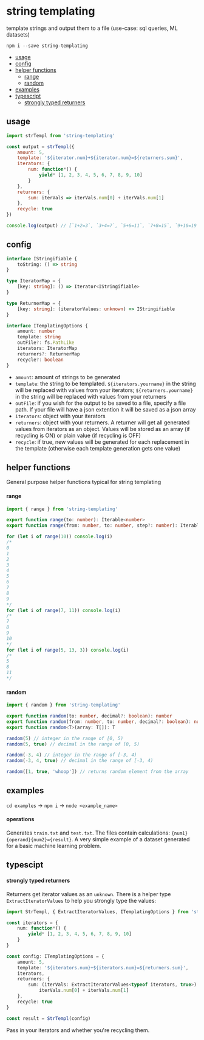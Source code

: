 # string templating

template strings and output them to a file (use-case: sql queries, ML datasets)

`npm i --save string-templating`

- [usage](#usage)
- [config](#config)
- [helper functions](#helper-functions)
  - [range](#range)
  - [random](#random)
- [examples](#examples)
- [typescript](#typescript)
  - [strongly typed returners](#strongly-typed-returners)

## usage

```js
import strTempl from 'string-templating'

const output = strTempl({
	amount: 5,
	template: '${iterator.num}+${iterator.num}=${returners.sum}',
	iterators: {
		num: function*() {
			yield* [1, 2, 3, 4, 5, 6, 7, 8, 9, 10]
		}
	},
	returners: {
		sum: iterVals => iterVals.num[0] + iterVals.num[1]
	},
	recycle: true
})

console.log(output) // [`1+2=3`, `3+4=7`, `5+6=11`, `7+8=15`, `9+10=19`]
```

## config

```ts
interface IStringifiable {
	toString: () => string
}

type IteratorMap = {
	[key: string]: () => Iterator<IStringifiable>
}

type ReturnerMap = {
	[key: string]: (iteratorValues: unknown) => IStringifiable
}

interface ITemplatingOptions {
	amount: number
	template: string
	outFile?: fs.PathLike
	iterators: IteratorMap
	returners?: ReturnerMap
	recycle?: boolean
}
```

- `amount`: amount of strings to be generated
- `template`: the string to be templated. `${iterators.yourname}` in the string will be replaced with values from your iterators; `${returners.yourname}` in the string will be replaced with values from your returners
- `outFile`: if you wish for the output to be saved to a file, specify a file path. If your file will have a json extention it will be saved as a json array
- `iterators`: object with your iterators
- `returners`: object with your returners. A returner will get all generated values from iterators as an object. Values will be stored as an array (if recycling is ON) or plain value (if recycling is OFF)
- `recycle`: if true, new values will be generated for each replacement in the template (otherwise each template generation gets one value)

## helper functions

General purpose helper functions typical for string templating

#### range

```js
import { range } from 'string-templating'
```

```ts
export function range(to: number): Iterable<number>
export function range(from: number, to: number, step?: number): Iterable<number>
```

```js
for (let i of range(10)) console.log(i)
/*
0
1
2
3
4
5
6
7
8
9
*/
for (let i of range(7, 11)) console.log(i)
/*
7
8
9
10
*/
for (let i of range(5, 13, 3)) console.log(i)
/*
5
8
11
*/
```

#### random

```js
import { random } from 'string-templating'
```

```ts
export function random(to: number, decimal?: boolean): number
export function random(from: number, to: number, decimal?: boolean): number
export function random<T>(array: T[]): T
```

```js
random(5) // integer in the range of [0, 5)
random(5, true) // decimal in the range of [0, 5)

random(-3, 4) // integer in the range of [-3, 4)
random(-3, 4, true) // decimal in the range of [-3, 4)

random([1, true, 'whoop']) // returns random element from the array
```

## examples

`cd examples` -> `npm i` -> `node <example_name>`

#### operations

Generates `train.txt` and `test.txt`. The files contain calculations: `{num1}{operand}{num2}={result}`. A very simple example of a dataset generated for a basic machine learning problem.

## typescipt

#### strongly typed returners

Returners get iterator values as an `unknown`. There is a helper type `ExtractIteratorValues` to help you strongly type the values:

```ts
import StrTempl, { ExtractIteratorValues, ITemplatingOptions } from 'string-templating'

const iterators = {
	num: function*() {
		yield* [1, 2, 3, 4, 5, 6, 7, 8, 9, 10]
	}
}

const config: ITemplatingOptions = {
	amount: 5,
	template: '${iterators.num}+${iterators.num}=${returners.sum}',
	iterators,
	returners: {
		sum: (iterVals: ExtractIteratorValues<typeof iterators, true>) =>
			iterVals.num[0] + iterVals.num[1]
	},
	recycle: true
}

const result = StrTempl(config)
```

Pass in your iterators and whether you're recycling them.
